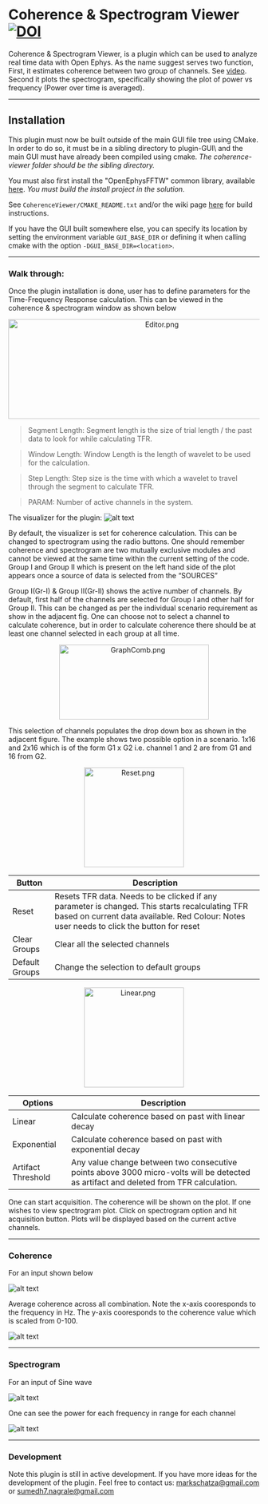# Coherence & Spectrogram Viewer [![DOI](https://zenodo.org/badge/228703189.svg)](https://zenodo.org/badge/latestdoi/228703189)

Coherence & Spectrogram Viewer, is a plugin which can be used to analyze real time data with Open Ephys. As the name suggest serves two function, First, it estimates coherence between two group of channels. See [video](https://drive.google.com/open?id=1Qn3aU0Fl4xd-TCFRlrGKvbNjoVNFkC9a). Second it plots the spectrogram, specifically showing the plot of power vs frequency (Power over time is averaged).


----
## Installation
This plugin must now be built outside of the main GUI file tree using CMake. In order to do so, it must be in a sibling directory to plugin-GUI\\ and the main GUI must have already been compiled using cmake. *The coherence-viewer folder should be the sibling directory.*

You must also first install the "OpenEphysFFTW" common library, available [here](https://github.com/tne-lab/OpenEphysFFTW/tree/master). *You must build the install project in the solution.*

See `CoherenceViewer/CMAKE_README.txt` and/or the wiki page [here](https://open-ephys.atlassian.net/wiki/spaces/OEW/pages/1259110401/Plugin+CMake+Builds) for build instructions.

If you have the GUI built somewhere else, you can specify its location by setting the environment variable `GUI_BASE_DIR` or defining it when calling cmake with the option `-DGUI_BASE_DIR=<location>`.

----
### Walk through:
Once the plugin installation is done, user has to define parameters for the Time-Frequency Response calculation. This can be viewed in the coherence & spectrogram window as shown below
<p align="center">
  <img src="resources/Editor.png" alt="Editor.png"	title="Editor" width="600" height="200" />
</p>

>Segment Length: Segment length is the size of trial length / the past data to look for while calculating TFR.

>Window Length: Window Length is the length of wavelet to be used for the calculation.

>Step Length: Step size is the time with which a wavelet to travel through the segment to calculate TFR.

>PARAM: Number of active channels in the system.

The visualizer for the plugin:
![alt text](resources/Visualizer.png "Visualizer")

By default, the visualizer is set for coherence calculation. This can be changed to spectrogram using the radio buttons. One should remember coherence and spectrogram are two mutually exclusive modules and cannot be viewed at the same time within the current setting of the code. Group I and Group II which is present on the left hand side of the plot appears once a source of data is selected from the “SOURCES”

Group I(Gr-I) & Group II(Gr-II) shows the active number of channels. By default, first half of the channels are selected for Group I and other half for Group II. This can be changed as per the individual scenario requirement as show in the adjacent fig. One can choose not to select a channel to calculate coherence, but in order to calculate coherence there should be at least one channel selected in each group at all time.

<p align="center">
  <img src="resources/GraphComb.png" alt="GraphComb.png"	title="Combinations for Coherence calculatio" width="300" height="150" />
</p>

This selection of channels populates the drop down box as shown in the adjacent figure. The example shows two possible option in a scenario. 1x16 and 2x16 which is of the form G1 x G2 i.e. channel 1 and 2 are from G1 and 16 from G2.

<p align="center">
  <img src="resources/Reset.png" alt="Reset.png"	title="Buttons" width="200" height="200" />
</p>


| Button           	| Description                                                                                                                                                                         	|
|------------------	|-------------------------------------------------------------------------------------------------------------------------------------------------------------------------------------	|
| Reset            	| Resets TFR data. Needs to be clicked if any parameter is changed. This starts recalculating TFR based on current data available. Red Colour: Notes user needs to click the button for reset 	|
| Clear Groups     	| Clear all the selected channels                                                                                                                                                     	|
| Default   Groups 	| Change the selection to default groups                                                                                                                                          	|
<p align="center">
  <img src="resources/Linear.png" alt="Linear.png"	title="TFR calculation options" width="200" height="200" />
</p>


|    Options               	|    Description                                                                                            	|
|--------------------------	|-----------------------------------------------------------------------------------------------------------	|
|    Linear                	|    Calculate coherence   based on past with linear decay                                        	|
|    Exponential           	|    Calculate coherence   based on past with exponential decay     	|
|    Artifact Threshold    	|    Any value change between two consecutive points above 3000   micro-volts will be detected as artifact and deleted from TFR calculation.       	|

One can start acquisition. The coherence will be shown on the plot. If one wishes to view spectrogram plot. Click on spectrogram option and hit acquisition button. Plots will be displayed based on the current active channels.

----
### Coherence 
For an input shown below

![alt text](resources/inputA.png "User Interface for Coherence Viewer")

Average coherence across all combination. Note the x-axis cooresponds to the frequency in Hz. The y-axis cooresponds to the coherence value which is scaled from 0-100.

![alt text](resources/outputA.png "User Interface for Coherence Viewer")

----
### Spectrogram 
For an input of Sine wave 

![alt text](resources/inputB.png "User Interface for Coherence Viewer")

One can see the power for each frequency in range for each channel

![alt text](resources/outputB.png "User Interface for Coherence Viewer")



----
### Development
Note this plugin is still in active development. If you have more ideas for the development of the plugin. Feel free to contact us: 
<markschatza@gmail.com> or
<sumedh7.nagrale@gmail.com>


